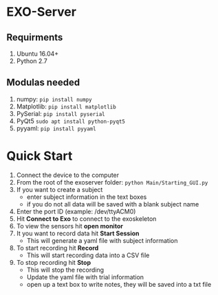 # EXO-Server


## Requirments
1. Ubuntu 16.04+
2. Python 2.7

## Modulas needed 
1. numpy: ```pip install numpy```
2. Matplotlib: ```pip install matplotlib```
3. PySerial: ```pip install pyserial```
4. PyQt5 ```sudo apt install python-pyqt5```
5. pyyaml: ```pip install pyyaml```


# Quick Start

1. Connect the device to the computer
2. From the root of the exoserver folder: ```python Main/Starting_GUI.py```
3. If you want to create a subject
    - enter subject information in the text boxes
    - if you do not all data will be saved with a blank subject name
4. Enter the port ID (example: /dev/ttyACM0)
5. Hit **Connect to Exo** to connect to the exoskeleton
6. To view the sensors hit **open monitor**
7. It you want to record data hit **Start Session**
    - This will generate a yaml file with subject information
8. To start recording hit **Record**
    - This will start recording data into a CSV file
9. To stop recording  hit **Stop**
    - This will stop the recording
    - Update the yaml file with trial information
    - open up a text box to write notes, they will be saved into a txt file
